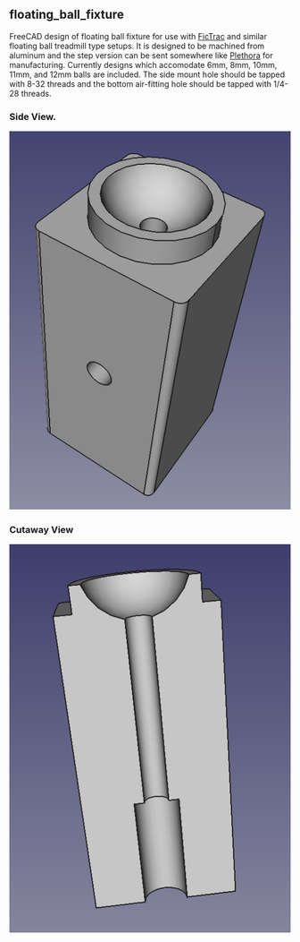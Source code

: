 ## floating_ball_fixture  


FreeCAD design of floating ball fixture for use with
[FicTrac](http://rjdmoore.net/fictrac/) and similar floating ball treadmill
type setups. It is designed to be machined from aluminum and the step version
can be sent somewhere like
[Plethora](https://www.plethora.com/?gclid=EAIaIQobChMIqouonMCZ2QIVDNtkCh3qjAxtEAAYASAAEgLjkvD_BwE)
for manufacturing.  Currently designs which accomodate 6mm, 8mm, 10mm, 11mm, and 12mm
balls are included. The side mount hole should be tapped with 8-32 threads
and the bottom air-fitting hole should be tapped with 1/4-28 threads. 

### Side View.

![view_1](images/view_1.png)

### Cutaway View 

![view_2](images/view_2.png)







